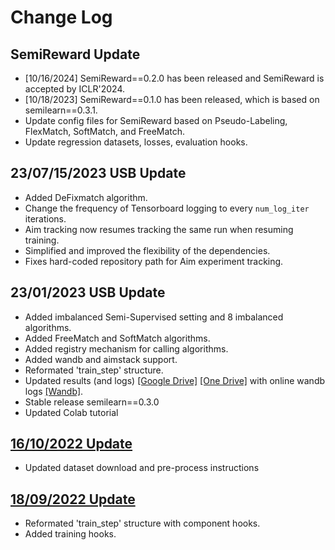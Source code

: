 # Change Log

## SemiReward Update

* [10/16/2024] SemiReward==0.2.0 has been released and SemiReward is accepted by ICLR'2024.
* [10/18/2023] SemiReward==0.1.0 has been released, which is based on semilearn==0.3.1.
* Update config files for SemiReward based on Pseudo-Labeling, FlexMatch, SoftMatch, and FreeMatch.
* Update regression datasets, losses, evaluation hooks.

## 23/07/15/2023 USB Update

* Added DeFixmatch algorithm.
* Change the frequency of Tensorboard logging to every `num_log_iter` iterations.
* Aim tracking now resumes tracking the same run when resuming training.
* Simplified and improved the flexibility of the dependencies.
* Fixes hard-coded repository path for Aim experiment tracking.

## 23/01/2023 USB Update

* Added imbalanced Semi-Supervised setting and 8 imbalanced algorithms.
* Added FreeMatch and SoftMatch algorithms.
* Added registry mechanism for calling algorithms.
* Added wandb and aimstack support.
* Reformated 'train_step' structure.
* Updated results (and logs) [[Google Drive]](https://drive.google.com/drive/u/0/folders/1bRSqrRyyuDafgOI3VAuqqiuzHG6CexHF) [[One Drive]](https://mailsucaseducn-my.sharepoint.com/personal/wangjindong14_mails_ucas_edu_cn/_layouts/15/onedrive.aspx?ga=1&id=%2Fpersonal%2Fwangjindong14%5Fmails%5Fucas%5Fedu%5Fcn%2FDocuments%2Fshare%2Fhaochen%2FUSB%2F01%5F2023) with online wandb logs [[Wandb]](https://wandb.ai/usb/projects).
* Stable release semilearn==0.3.0
* Updated Colab tutorial

## [16/10/2022 Update]([fb36c1c1c2153e9f60826529e39826ee0d256c14](https://github.com/microsoft/Semi-supervised-learning/commit/fb36c1c1c2153e9f60826529e39826ee0d256c14))

* Updated dataset download and pre-process instructions

## [18/09/2022 Update](https://github.com/microsoft/Semi-supervised-learning/commit/50bafa5cadd2c63b7feb8f86cba50a708e7b8445)

* Reformated 'train_step' structure with component hooks.
* Added training hooks.
